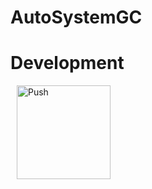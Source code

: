 # AutoSystemGC
# Development
<a href="https://gitpod.io/#https://github.com/ThatMG393/AutoSystemGC" style="padding: 10px;">
    <img src="https://gitpod.io/button/open-in-gitpod.svg" width="150" alt="Push" align="center">
</a>
